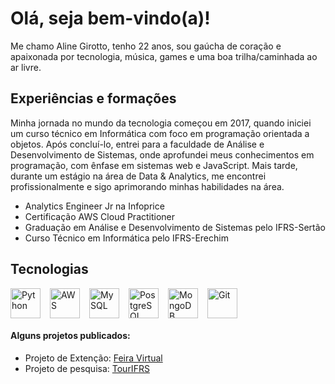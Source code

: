 # Olá, seja bem-vindo(a)!
Me chamo Aline Girotto, tenho 22 anos, sou gaúcha de coração e apaixonada por tecnologia, música, games e uma boa trilha/caminhada ao ar livre.

## Experiências e formações
Minha jornada no mundo da tecnologia começou em 2017, quando iniciei um curso técnico em Informática com foco em programação orientada a objetos. Após concluí-lo, entrei para a faculdade de Análise e Desenvolvimento de Sistemas, onde aprofundei meus conhecimentos em programação, com ênfase em sistemas web e JavaScript. Mais tarde, durante um estágio na área de Data & Analytics, me encontrei profissionalmente e sigo aprimorando minhas habilidades na área.

- Analytics Engineer Jr na Infoprice
- Certificação AWS Cloud Practitioner
- Graduação em Análise e Desenvolvimento de Sistemas pelo IFRS-Sertão
- Curso Técnico em Informática pelo IFRS-Erechim

## Tecnologias
<div style="display: flex; align-items: center; gap: 15px;">
    <img src="https://img.icons8.com/color/48/000000/python--v1.png" alt="Python" width="48" height="48"/>
    <img src="https://img.icons8.com/color/48/000000/amazon-web-services.png" alt="AWS" width="48" height="48"/>
    <img src="https://img.icons8.com/fluency/48/000000/mysql-logo.png" alt="MySQL" width="48" height="48"/>
    <img src="https://img.icons8.com/ios-filled/50/4169E1/postgreesql.png" alt="PostgreSQL" width="48" height="48"/>
    <img src="https://img.icons8.com/color/48/000000/mongodb.png" alt="MongoDB" width="48" height="48"/>
    <img src="https://img.icons8.com/color/48/000000/git.png" alt="Git" width="48" height="48"/>
</div>



#### Alguns projetos publicados:
- Projeto de Extenção: <a href="https://feiravirtual.erechim.ifrs.edu.br/">Feira Virtual</a>
- Projeto de pesquisa: <a href="http://tour.sertao.ifrs.edu.br/">TourIFRS</a>
